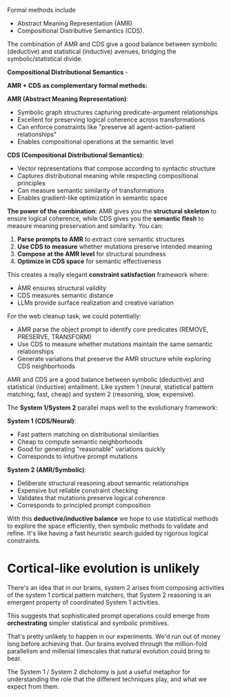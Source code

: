Formal methods include
   * Abstract Meaning Representation (AMR)
   * Compositional Distributive Semantics (CDS).

The combination of AMR and CDS give a good balance between symbolic (deductive) and statistical (inductive)
avenues, bridging the symbolic/statistical divide.

**Compositional Distributional Semantics** -

**AMR + CDS as complementary formal methods:**

**AMR (Abstract Meaning Representation)**:
- Symbolic graph structures capturing predicate-argument relationships
- Excellent for preserving logical coherence across transformations
- Can enforce constraints like "preserve all agent-action-patient relationships"
- Enables compositional operations at the semantic level

**CDS (Compositional Distributional Semantics)**:
- Vector representations that compose according to syntactic structure
- Captures distributional meaning while respecting compositional principles
- Can measure semantic similarity of transformations
- Enables gradient-like optimization in semantic space

**The power of the combination**: AMR gives you the **structural skeleton** to
ensure logical coherence, while CDS gives you the **semantic flesh** to measure
meaning preservation and similarity. You can:

1. **Parse prompts to AMR** to extract core semantic structures
2. **Use CDS to measure** whether mutations preserve intended meaning
3. **Compose at the AMR level** for structural soundness
4. **Optimize in CDS space** for semantic effectiveness

This creates a really elegant **constraint satisfaction** framework where:
- AMR ensures structural validity
- CDS measures semantic distance
- LLMs provide surface realization and creative variation

For the web cleanup task, we could potentially:
- AMR parse the object prompt to identify core predicates (REMOVE, PRESERVE, TRANSFORM)
- Use CDS to measure whether mutations maintain the same semantic relationships
- Generate variations that preserve the AMR structure while exploring CDS neighborhoods

AMR and CDS are a good balance between symbolic (deductive) and statistical
(inductive) entailment. Like system 1 (neural, statistical pattern matching,
fast, cheap) and system 2 (reasoning, slow, expensive).


The **System 1/System 2** parallel maps well to the evolutionary framework:

**System 1 (CDS/Neural)**:
- Fast pattern matching on distributional similarities
- Cheap to compute semantic neighborhoods
- Good for generating "reasonable" variations quickly
- Corresponds to intuitive prompt mutations

**System 2 (AMR/Symbolic)**:
- Deliberate structural reasoning about semantic relationships
- Expensive but reliable constraint checking
- Validates that mutations preserve logical coherence
- Corresponds to principled prompt composition


With this **deductive/inductive balance** we hope to use statistical methods to
explore the space efficiently, then symbolic methods to validate and refine.
It's like having a fast heuristic search guided by rigorous logical constraints.

# Cortical-like evolution is unlikely

There's an idea that in our brains, system 2 arises from composing activities of
the system 1 cortical pattern matchers, that System 2 reasoning is an emergent
property of coordinated System 1 activities.

This suggests that sophisticated prompt operations could emerge from
**orchestrating** simpler statistical and symbolic primitives.

That's pretty unlikely to happen in our experiments.  We'd run out of money
long before achieving that.
Our brains evolved through the million-fold parallelism and millenial timescales that
natural evolution could bring to bear.

The System 1 / System 2 dichotomy is just a useful metaphor for understanding
the role that the different techniques play, and what we expect from them.
